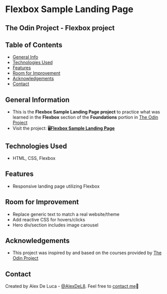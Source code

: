 # Flexbox Sample Landing Page
## The Odin Project - Flexbox project

## Table of Contents
* [General Info](#general-information)
* [Technologies Used](#technologies-used)
* [Features](#features)
* [Room for Improvement](#room-for-imporovement)
* [Acknowledgements](#acknowledgements)
* [Contact](#contacts)


## General Information
- This is the **Flexbox Sample Landing Page project** to practice what was learned in the **Flexbox** section of the **Foundations** portion in [The Odin Project](https://www.theodinproject.com/dashboard)
- Visit the project: 🖥️[**Flexbox Sample Landing Page**](https://alexdel8.github.io/flexbox-landing-page/)

## Technologies Used
- HTML, CSS, Flexbox

## Features
- Responsive landing page utilizing Flexbox

## Room for Improvement
- Replace generic text to match a real website/theme
- Add reactive CSS for hovers/clicks
- Hero div/section includes image carousel

## Acknowledgements
- This project was inspired by and based on the courses provided by [The Odin Project](https://www.theodinproject.com/dashboard)

## Contact
Created by Alex De Luca - [@AlexDeL8](https://github.com/AlexDeL8). Feel free to [contact me](mailto:alexnaj88@gmail.com)📧
